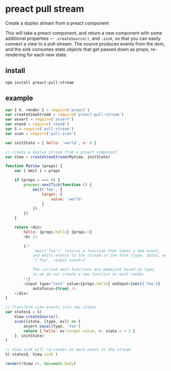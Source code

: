# preact pull stream
Create a duplex stream from a preact component

This will take a preact component, and return a new component with some additional properties -- `.createSource()`, and `.sink`, so that you can easily connect a view to a pull-stream. The source produces events from the dom, and the sink consumes state objects that get passed down as props, re-rendering for each new state.

## install 

    npm install preact-pull-stream

## example

```js
var { h, render } = require('preact')
var createViewStream = require('preact-pull-stream')
var assert = require('assert')
var xtend = require('xtend')
var S = require('pull-stream')
var scan = require('pull-scan')

var initState = { hello: 'world', n: 0 }

// create a duplex stream from a preact component
var View = createViewStream(MyView, initState)

function MyView (props) {
    var { emit } = props

    if (props.n === 0) {
        process.nextTick(function () {
            emit('foo', {
                target: {
                    value: 'world'
                }
            })
        })
    }

    return <div>
        hello: {props.hello} {props.n}
        <br />

        {/*
            `emit('foo')` returns a function that takes a dom event,
            and emits events to the stream in the form [type, data], eg:
            `['foo', <input event>]`

            The curried emit functions are memoized based on type,
            so we do not create a new function on each render
        */}
        <input type="text" value={props.hello} onInput={emit('foo')}
            autofocus={true} />
    </div>
}

// transform view events into new states
var states$ = S(
    View.createSource(),
    scan((state, [type, ev]) => {
        assert.equal(type, 'foo')
        return { hello: ev.target.value, n: state.n + 1 }
    }, initState)
)

// View.sink will re-render on each event in the stream
S( states$, View.sink )

render(<View />, document.body)
```



